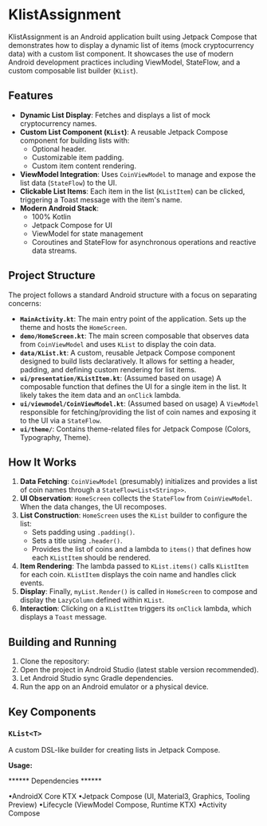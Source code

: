 # KlistAssignment

KlistAssignment is an Android application built using Jetpack Compose that demonstrates how to display a dynamic list of items (mock cryptocurrency data) with a custom list component. It showcases the use of modern Android development practices including ViewModel, StateFlow, and a custom composable list builder (`KList`).

## Features

*   **Dynamic List Display**: Fetches and displays a list of mock cryptocurrency names.
*   **Custom List Component (`KList`)**: A reusable Jetpack Compose component for building lists with:
    *   Optional header.
    *   Customizable item padding.
    *   Custom item content rendering.
*   **ViewModel Integration**: Uses `CoinViewModel` to manage and expose the list data (`StateFlow`) to the UI.
*   **Clickable List Items**: Each item in the list (`KListItem`) can be clicked, triggering a Toast message with the item's name.
*   **Modern Android Stack**:
    *   100% Kotlin
    *   Jetpack Compose for UI
    *   ViewModel for state management
    *   Coroutines and StateFlow for asynchronous operations and reactive data streams.

## Project Structure

The project follows a standard Android structure with a focus on separating concerns:

*   **`MainActivity.kt`**: The main entry point of the application. Sets up the theme and hosts the `HomeScreen`.
*   **`demo/HomeScreen.kt`**: The main screen composable that observes data from `CoinViewModel` and uses `KList` to display the coin data.
*   **`data/KList.kt`**: A custom, reusable Jetpack Compose component designed to build lists declaratively. It allows for setting a header, padding, and defining custom rendering for list items.
*   **`ui/presentation/KListItem.kt`**: (Assumed based on usage) A composable function that defines the UI for a single item in the list. It likely takes the item data and an `onClick` lambda.
*   **`ui/viewmodel/CoinViewModel.kt`**: (Assumed based on usage) A `ViewModel` responsible for fetching/providing the list of coin names and exposing it to the UI via a `StateFlow`.
*   **`ui/theme/`**: Contains theme-related files for Jetpack Compose (Colors, Typography, Theme).

## How It Works

1.  **Data Fetching**: `CoinViewModel` (presumably) initializes and provides a list of coin names through a `StateFlow<List<String>>`.
2.  **UI Observation**: `HomeScreen` collects the `StateFlow` from `CoinViewModel`. When the data changes, the UI recomposes.
3.  **List Construction**: `HomeScreen` uses the `KList` builder to configure the list:
    *   Sets padding using `.padding()`.
    *   Sets a title using `.header()`.
    *   Provides the list of coins and a lambda to `items()` that defines how each `KListItem` should be rendered.
4.  **Item Rendering**: The lambda passed to `KList.items()` calls `KListItem` for each coin. `KListItem` displays the coin name and handles click events.
5.  **Display**: Finally, `myList.Render()` is called in `HomeScreen` to compose and display the `LazyColumn` defined within `KList`.
6.  **Interaction**: Clicking on a `KListItem` triggers its `onClick` lambda, which displays a `Toast` message.

## Building and Running

1.  Clone the repository:
2.  Open the project in Android Studio (latest stable version recommended).
3.  Let Android Studio sync Gradle dependencies.
4.  Run the app on an Android emulator or a physical device.

## Key Components

### `KList<T>`

A custom DSL-like builder for creating lists in Jetpack Compose.

**Usage:**

****** Dependencies ******

•AndroidX Core KTX
•Jetpack Compose (UI, Material3, Graphics, Tooling Preview)
•Lifecycle (ViewModel Compose, Runtime KTX)
•Activity Compose











